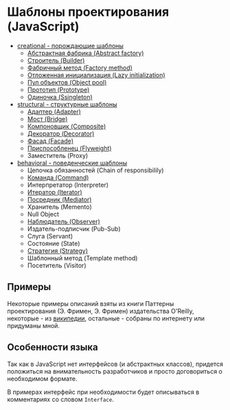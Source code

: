 # Шаблоны проектирования (JavaScript)

* [creational - порождающие шаблоны](./creational)
  * [Абстрактная фабрика (Abstract factory)](./creational/abstractFactory)
  * [Строитель (Builder)](./creational/builder)
  * [Фабричный метод (Factory method)](./creational/factoryMethod)
  * [Отложенная инициализация (Lazy initialization)](./creational/lazyInitialization)
  * [Пул объектов (Object pool)](./creational/pool)
  * [Прототип (Prototype)](./creational/prototype)
  * [Одиночка (Ssingleton)](./creational/singleton)
* [structural - структурные шаблоны](./structural)
  * [Адаптер (Adapter)](./adapter)
  * [Мост (Bridge)](./bridge)
  * [Компоновщик (Composite)](./structural/composite)
  * [Декоратор (Decorator)](./structural/decorator)
  * [Фасад (Facade)](./facade)
  * [Приспособленец (Flyweight)](./flyweight)
  * Заместитель (Proxy)
* [behavioral - поведенческие шаблоны](./behavioral)
  * Цепочка обязанностей (Chain of responsibilily)
  * [Команда (Command)](./behavioral/command)
  * Интерпретатор (Interpreter)
  * [Итератор (Iterator)](./behavioral/iterator)
  * [Посредник (Mediator)](./behavioral/mediator)
  * Хранитель (Memento)
  * Null Object
  * [Наблюдатель (Observer)](./behavioral/observer)
  * Издатель-подписчик (Pub-Sub)
  * Слуга (Servant)
  * Состояние (State)
  * [Стратегия (Strategy)](./behavioral/strategy)
  * Шаблонный метод (Template method)
  * Посетитель (Visitor)

## Примеры
Некоторые примеры описаний взяты из книги Паттерны проектирования (Э. Фримен, Э. Фримен) издательства O'Reilly, некоторые - из [википедии](https://ru.wikipedia.org/wiki/%D0%A8%D0%B0%D0%B1%D0%BB%D0%BE%D0%BD_%D0%BF%D1%80%D0%BE%D0%B5%D0%BA%D1%82%D0%B8%D1%80%D0%BE%D0%B2%D0%B0%D0%BD%D0%B8%D1%8F), остальные - собраны по интернету или придуманы мной.

## Особенности языка
Так как в JavaScript нет интерфейсов (и абстрактных классов), придется положиться на внимательность разработчиков и просто договориться о необходимом формате.

В примерах интерфейс при необходимости будет описываться в комментариях со словом ```Interface```.
